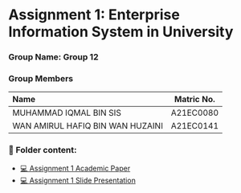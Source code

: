 
# Assignment 1: Enterprise Information System in University
### Group Name: Group 12
### Group Members

| Name                                     | Matric No. |
| :---------------------------------------- | :-------------: |
| MUHAMMAD IQMAL BIN SIS                |A21EC0080      |
| WAN AMIRUL HAFIQ BIN WAN HUZAINI              |A21EC0141      |

### 📂 Folder content:
* [💻 Assignment 1 Academic Paper](https://github.com/mikhaiIy/Academic-Paper-EIS-2024/blob/main/Group%2012/EIS%20ASSIGNMENT%201%20group%2012.pdf)
* [💻 Assignment 1  Slide Presentation]()
